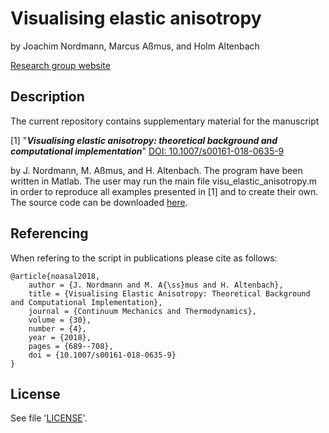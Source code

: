 # Visualising elastic anisotropy
by Joachim Nordmann, Marcus Aßmus, and Holm Altenbach

[Research group website](https://www.ifme.ovgu.de/ifme/en/cem.html)

## Description

The current repository contains supplementary material for the manuscript

[1] "**_Visualising elastic anisotropy: theoretical background and computational implementation_**" [DOI: 10.1007/s00161-018-0635-9](https://doi.org/10.1007/s00161-018-0635-9)

	
by J. Nordmann, M. Aßmus, and H. Altenbach. The program have been written in Matlab. The user may run the main file visu_elastic_anisotropy.m in order to reproduce all examples presented in&nbsp;[1] and to create their own. The source code can be downloaded [here](https://raw.githubusercontent.com/marcusassmus/visualising-elastic-anisotropy/master/visu_elastic_anisotropy.m).

## Referencing

When refering to the script in publications please cite as follows:

```
@article{noasal2018,
	author = {J. Nordmann and M. A{\ss}mus and H. Altenbach},
  	title = {Visualising Elastic Anisotropy: Theoretical Background and Computational Implementation},
	journal = {Continuum Mechanics and Thermodynamics},
	volume = {30},
	number = {4},
	year = {2018},
	pages = {689--708},
	doi = {10.1007/s00161-018-0635-9}
}
```

## License
See file '[LICENSE](https://github.com/marcusassmus/visualising-elastic-anisotropy/blob/master/LICENSE)'.
